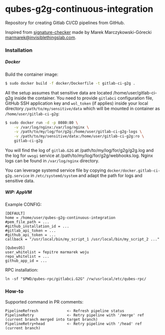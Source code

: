 qubes-g2g-continuous-integration
===

Repository for creating Gitlab CI/CD pipelines from GitHub.

Inspired from [signature-checker](https://github.com/marmarek/signature-checker) made by
Marek Marczykowski-Górecki <marmarek@invisiblethingslab.com>.

### Installation

##### Docker

Build the container image:

```bash
$ sudo docker build -f docker/Dockerfile -t gitlab-ci-g2g .
```

All the setup assumes that sensitive data are located /home/user/gitlab-ci-g2g inside the container. You need to
provide `gitlabci` configuration file, GitHub SSH application key and `wol_token` (if applies) inside your local
directory `/path/to/my/sensitive/data` which will be mounted in container as `/home/user/gitlab-ci-g2g`:
```bash
$ sudo docker run -d -p 8080:80 \
    -v /var/log/nginx:/var/log/nginx \
    -v /path/to/my/log/for/g2g:/home/user/gitlab-ci-g2g-logs \
    -v /path/to/my/sensitive/data:/home/user/gitlab-ci-g2g:ro \
    gitlab-ci-g2g
```

You will find the log of `gitlab.G2G` at /path/to/my/log/for/g2g/g2g.log and the log for `uwsgi` service at
/path/to/my/log/for/g2g/webhooks.log. Nginx logs can be found in `/var/log/nginx` directory.

You can leverage systemd service file by copying `docker/docker.gitlab-ci-g2g.service` in `/etc/systemd/system` and
adapt the path for logs and sensitive data.

##### WIP: AppVM

Example CONFIG:
```
[DEFAULT]
home = /home/user/qubes-g2g-continuous-integration
#pem_file_path = ...
#github_installation_id = ...
#gitlab_api_token = ...
#github_api_token = ...
callback = "/usr/local/bin/my_script_1 /usr/local/bin/my_script_2 ..."

[QubesOS]
user_whitelist = fepitre marmarek woju
repo_whitelist = ...
github_app_id = ...
```

RPC installation:
```
ln -sf "$PWD/qubes-rpc/gitlabci.G2G" /rw/usrlocal/etc/qubes-rpc/
```

### How-to

Supported command in PR comments:
```
PipelineRefresh             <- Refresh pipeline status
PipelineRetry               <- Retry pipeline with '/merge' ref (current branch merged into target branch)
PipelineRetry+head          <- Retry pipeline with '/head' ref (current branch)
```
